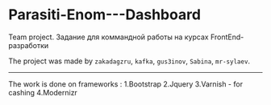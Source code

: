 # Parasiti-Enom---Dashboard
Team project.
Задание для коммандной работы на курсах FrontEnd-разработки

The project was made by `zakadagzru`, `kafka`, `gus3inov`, `Sabina`, `mr-sylaev`.

---------------------------------------------------------------------
The work is done on frameworks :
1.Bootstrap
2.Jquery
3.Varnish - for cashing
4.Modernizr
